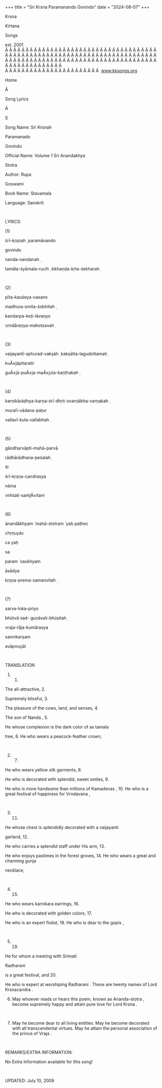 +++ 
title = "Sri Krsna Paramanando Govindo"
date = "2024-08-07"
+++

Krsna
 
Kirtana
 
Songs

est. 2001
Â Â Â Â Â Â Â Â Â Â Â Â Â Â Â Â Â Â Â Â Â Â Â Â Â Â Â Â Â Â Â Â Â Â Â Â Â Â Â Â Â Â Â Â Â Â Â Â Â Â Â Â Â Â Â Â Â Â Â Â Â Â Â Â Â Â Â Â Â Â Â Â Â Â Â Â Â Â Â Â Â Â Â Â Â Â Â Â Â Â Â Â Â Â Â Â Â Â Â Â Â Â Â Â Â Â Â Â Â Â Â Â Â Â Â Â Â Â Â Â Â Â Â Â Â  
Â Â Â Â Â Â Â Â Â Â Â Â Â Â Â Â Â Â Â Â Â Â Â  
www.kksongs.org








Home


Ã 
 
Song Lyrics
 
Ã 
 
S


Song Name: Sri 
Krsnah
 
Paramanado
 
Govindo


Official Name: Volume 1 Sri 
Anandakhya


Stotra


Author: 
Rupa
 
Goswami




Book Name: 
Stavamala


Language: 
Sanskrit




 


LYRICS:


(1)


śrī-kṛṣṇah
̣ 
paramānando
 
govindo
 
nanda-nandanah
̣ 


tamāla-śyāmala-rucih
̣ 
śikhaṇḍa-kṛta-śekharah
̣



 


(2)


pīta-kauśeya-vasano
 
madhura-smita-śobhitah
̣



kandarpa-koṭi-lāvaṇyo
 
vṛndāraṇya-mahotsavah
̣



 


(3)


vaijayantī-sphurad-vakṣāh
̣ 
kakṣātta-laguḍottamah
̣



kuÃ±jāpitaratir


guÃ±jā-puÃ±ja-maÃ±jula-kaṇṭhakah
̣ 


 


(4)


karṇikārāḍhya-karṇa-śrī-dhṛti-svarṇābha-varṇakah
̣ 


muralī-vādana-paṭur
 
vallavī-kula-vallabhah
̣



 


(5)


gāndharvāpti-mahā-parvā
 
rādhārādhana-peśalah
̣



iti
 
śrī-kṛṣṇa-candrasya
 
nāma
 
viḿśati-saḿjÃ±itam




 


(6)


ānandākhyam
́ 
mahā-stotram
́ yaḥ 
paṭhec
 
chṛṇuyāc

ca yaḥ 


sa
 
param
́ 
saukhyam
 
āsādya
 
kṛṣṇa-prema-samanvitah
̣



 


(7)


sarva-loka-priyo
 
bhūtvā
 sad-
guṇāvali-bhūṣitah
̣



vraja-rāja-kumārasya
 
sannikarṣam
 
avāpnuyāt
  


 


TRANSLATION


1) 1. 
The
all-attractive, 2.
 
Supremely blissful, 3.
 
The pleasure of the cows, land, and senses, 4.
 
The son of 
Nanda
, 5.
 
He whose complexion is the dark color of as 
tamala

tree, 6.
 He who wears a peacock-feather crown, 


 


2) 7. 
He
who wears yellow silk garments, 8.
 
He who is decorated
with splendid, sweet smiles, 9.
 
He who is more
handsome than millions of 
Kamadevas
, 10.
 He
who is a great festival of happiness for 
Vrndavana
,


 


3) 11. 
He
whose chest is splendidly decorated with a 
vaijayanti

garland, 12.
 
He who carries a splendid staff under His
arm, 13.
 
He who enjoys pastimes in the forest groves,
14.
 He who wears a great and charming 
gunja

necklace,


 


4) 15. 
He
who wears 
karnikara
 earrings, 16.
 
He who is decorated with golden colors, 17.
 
He who is an expert flutist, 18.
 He who is dear to the 
gopis
,


 


5) 19. 
He
for whom a meeting with 
Srimati
 
Radharani

is a great festival, and 20.
 
He who is expert at
worshiping 
Radharani
.
 These are twenty names
of Lord 
Krsnacandra
.



6) May whoever reads or hears this poem, known as 
Ananda-stotra
,
become supremely happy and attain pure love for Lord 
Krsna
.


 


7) May he become dear to
all living entities. May he become decorated with all transcendental 
virtues.
 May he attain the personal association of the
prince of 
Vraja
.


 


REMARKS/EXTRA INFORMATION:


No
Extra Information available for this song!


 


UPDATED:
 July 10, 2009